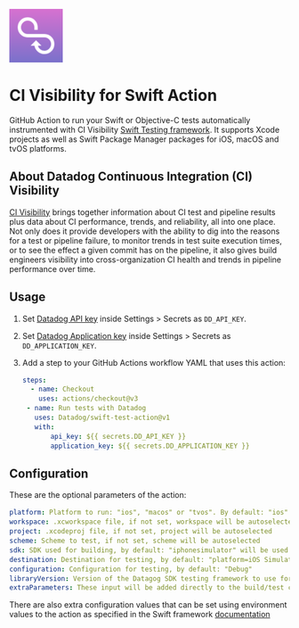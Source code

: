 ![logo](CIVislogo.png)

# CI Visibility for Swift Action

GitHub Action to run your Swift or Objective-C tests automatically instrumented with CI Visibility [Swift Testing framework](https://docs.datadoghq.com/continuous_integration/tests/swift). It supports Xcode projects as well as Swift Package Manager packages for iOS, macOS and tvOS platforms.

## About Datadog Continuous Integration (CI) Visibility

[CI Visibility](https://docs.datadoghq.com/continuous_integration/) brings together information about CI test and pipeline results plus data about CI performance, trends, and reliability, all into one place. Not only does it provide developers with the ability to dig into the reasons for a test or pipeline failure, to monitor trends in test suite execution times, or to see the effect a given commit has on the pipeline, it also gives build engineers visibility into cross-organization CI health and trends in pipeline performance over time.

## Usage

1. Set [Datadog API key](https://app.datadoghq.com/organization-settings/api-keys) inside Settings > Secrets as `DD_API_KEY`.
2. Set [Datadog Application key](https://app.datadoghq.com/organization-settings/application-keys) inside Settings > Secrets as `DD_APPLICATION_KEY`.
3. Add a step to your GitHub Actions workflow YAML that uses this action:

   ```yaml
   steps:
     - name: Checkout
       uses: actions/checkout@v3
    - name: Run tests with Datadog 
      uses: Datadog/swift-test-action@v1
      with:
          api_key: ${{ secrets.DD_API_KEY }}
          application_key: ${{ secrets.DD_APPLICATION_KEY }}
   ```

## Configuration

These are the optional parameters of the action:

```yaml
platform: Platform to run: "ios", "macos" or "tvos". By default: "ios"
workspace: .xcworkspace file, if not set, workspace will be autoselected
project: .xcodeproj file, if not set, project will be autoselected
scheme: Scheme to test, if not set, scheme will be autoselected
sdk: SDK used for building, by default: "iphonesimulator" will be used
destination: Destination for testing, by default: "platform=iOS Simulator,name=iPhone 13"
configuration: Configuration for testing, by default: "Debug"
libraryVersion: Version of the Datagog SDK testing framework to use for testing, by default the latest stable
extraParameters: These input will be added directly to the build/test command
```
There are also extra configuration values that can be set using environment values to the action as specified in the Swift framework [documentation](https://docs.datadoghq.com/continuous_integration/tests/swift#additional-optional-configuration)
